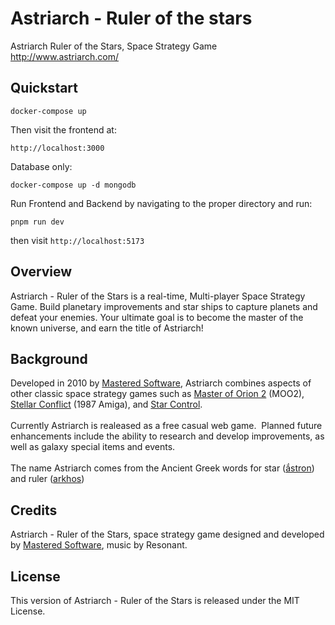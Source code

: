 # Astriarch - Ruler of the stars

Astriarch Ruler of the Stars, Space Strategy Game
http://www.astriarch.com/

## Quickstart

`docker-compose up`

Then visit the frontend at:

`http://localhost:3000`


Database only:

`docker-compose up -d mongodb`


Run Frontend and Backend by navigating to the proper directory and run:

`pnpm run dev`

then visit `http://localhost:5173`


## Overview

Astriarch - Ruler of the Stars is a real-time, Multi-player Space Strategy Game.
Build planetary improvements and star ships to capture planets and defeat your enemies.
Your ultimate goal is to become the master of the known universe, and earn the title of Astriarch!

## Background

Developed in 2010 by <a href="http://www.masteredsoftware.com/" target="_blank">Mastered Software</a>, Astriarch combines aspects of other classic space strategy games such as <a href="http://en.wikipedia.org/wiki/Master_of_Orion_II:_Battle_at_Antares" target="_blank" rel="nofollow">Master of Orion 2</a> (MOO2), <a href="http://hol.abime.net/3427" target="_blank" rel="nofollow">Stellar Conflict</a> (1987 Amiga), and <a href="http://en.wikipedia.org/wiki/Star_Control" target="_blank" rel="nofollow">Star Control</a>.
<br /><br />
Currently Astriarch is realeased as a free casual web game.&nbsp; Planned future enhancements include the ability to research and develop improvements, as well as galaxy special items and events.
<br /><br />
The name Astriarch comes from the Ancient Greek words for star (<a href="http://en.wiktionary.org/wiki/%E1%BC%84%CF%83%CF%84%CF%81%CE%BF%CE%BD#Ancient_Greek" target="_blank" rel="nofollow">ắstron</a>) and ruler (<a href="http://en.wiktionary.org/wiki/%E1%BC%80%CF%81%CF%87%CF%8C%CF%82" target="_blank" rel="nofollow">arkhos</a>)


## Credits

Astriarch - Ruler of the Stars, space strategy game designed and developed by <a href="http://www.masteredsoftware.com/" target="_blank">Mastered Software</a>, music by Resonant.

## License

This version of Astriarch - Ruler of the Stars is released under the MIT License.


